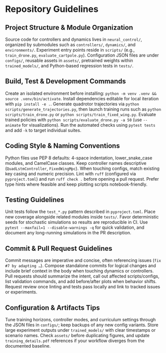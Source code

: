 # Repository Guidelines

## Project Structure & Module Organization
Source code for controllers and dynamics lives in `neural_control/`, organized by submodules such as `controllers/`, `dynamics/`, and `environments/`. Experiment entry points reside in `scripts/` (e.g., `train_drone.py`, `evaluate_cartpole.py`). Configuration JSON files are under `configs/`, reusable assets in `assets/`, pretrained weights within `trained_models/`, and Python-based regression tests in `tests/`.

## Build, Test & Development Commands
Create an isolated environment before installing: `python -m venv .venv && source .venv/bin/activate`. Install dependencies editable for local iteration with `pip install -e .`. Generate quadrotor trajectories via `python scripts/generate_trajectories.py`, then launch training runs such as `python scripts/train_drone.py` or `python scripts/train_fixed_wing.py`. Evaluate trained policies with `python scripts/evaluate_drone.py -a 50` (use `--animate` for visualizations). Run the automated checks using `pytest tests` and add `-k` to target individual suites.

## Coding Style & Naming Conventions
Python files use PEP 8 defaults: 4-space indentation, lower_snake_case modules, and CamelCase classes. Keep controller names descriptive (`QuadLstmController`, `FixedWingMpc`). When touching configs, match existing key casing and numeric precision. Lint with `ruff` (configured via `pyproject.toml`) and run `ruff check .` before opening a pull request. Prefer type hints where feasible and keep plotting scripts notebook-friendly.

## Testing Guidelines
Unit tests follow the `test_*.py` pattern described in `pyproject.toml`. Place new coverage alongside related modules inside `tests/`. Favor deterministic seeds for stochastic simulations so results are reproducible in CI. Use `pytest --maxfail=1 --disable-warnings -q` for quick validation, and document any long-running simulations in the PR description.

## Commit & Pull Request Guidelines
Commit messages are imperative and concise, often referencing issues (`fix #7 by adapting …`). Compose standalone commits for logical changes and include brief context in the body when touching dynamics or controllers. Pull requests should summarize the intent, call out affected scripts/configs, list validation commands, and add before/after plots when behavior shifts. Request review once linting and tests pass locally and link to tracked issues or experiments.

## Configuration & Artifacts Tips
Tune training horizons, controller modes, and curriculum settings through the JSON files in `configs/`; keep backups of any new config variants. Store large experiment outputs under `trained_models/` with clear timestamps or scenario names. Check `assets/` before duplicating figures, and update `training_details.pdf` references if your workflow diverges from the documented baseline.
